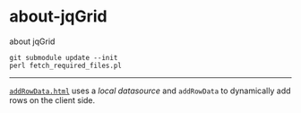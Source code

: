 about-jqGrid
============

about jqGrid

    git submodule update --init
    perl fetch_required_files.pl

-----

[`addRowData.html`](https://github.com/ReneNyffenegger/about-jqGrid/blob/master/addRowData.html) uses a *local datasource* and `addRowData` to dynamically add rows on the client side.
